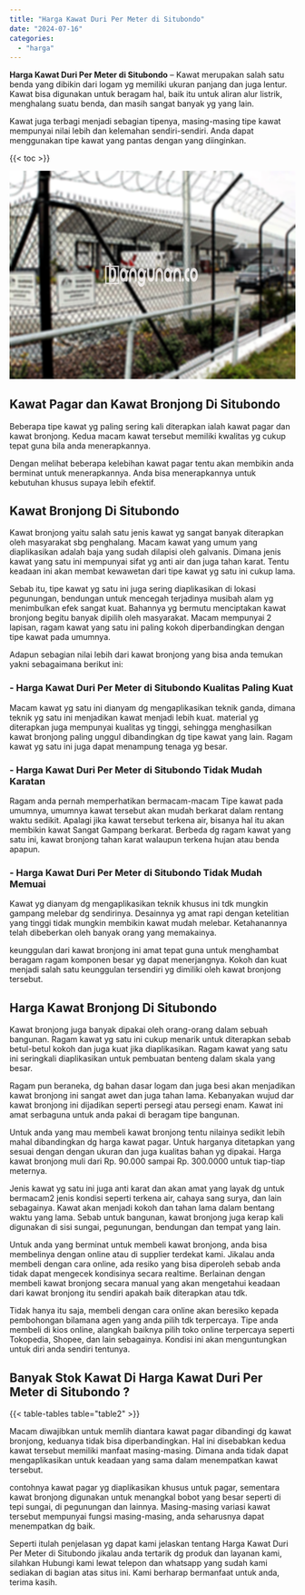 ```yaml
---
title: "Harga Kawat Duri Per Meter di Situbondo"
date: "2024-07-16"
categories: 
  - "harga"
---
```


**Harga Kawat Duri Per Meter di Situbondo** – Kawat merupakan salah satu benda yang dibikin dari logam yg memiliki ukuran panjang dan juga lentur. Kawat bisa digunakan untuk beragam hal, baik itu untuk aliran alur listrik, menghalang suatu benda, dan masih sangat banyak yg yang lain.

Kawat juga terbagi menjadi sebagian tipenya, masing-masing tipe kawat mempunyai nilai lebih dan kelemahan sendiri-sendiri. Anda dapat menggunakan tipe kawat yang pantas dengan yang diinginkan.

{{< toc >}}

![Harga Kawat Duri Per Meter di Situbondo](/images/jual-kawat-murah04.png)

## Kawat Pagar dan Kawat Bronjong Di Situbondo

Beberapa tipe kawat yg paling sering kali diterapkan ialah kawat pagar dan kawat bronjong. Kedua macam kawat tersebut memiliki kwalitas yg cukup tepat guna bila anda menerapkannya.

Dengan melihat beberapa kelebihan kawat pagar tentu akan membikin anda berminat untuk menerapkannya. Anda bisa menerapkannya untuk kebutuhan khusus supaya lebih efektif.

## Kawat Bronjong Di Situbondo

Kawat bronjong yaitu salah satu jenis kawat yg sangat banyak diterapkan oleh masyarakat sbg penghalang. Macam kawat yang umum yang diaplikasikan adalah baja yang sudah dilapisi oleh galvanis. Dimana jenis kawat yang satu ini mempunyai sifat yg anti air dan juga tahan karat. Tentu keadaan ini akan membat kewawetan dari tipe kawat yg satu ini cukup lama.

Sebab itu, tipe kawat yg satu ini juga sering diaplikasikan di lokasi pegunungan, bendungan untuk mencegah terjadinya musibah alam yg menimbulkan efek sangat kuat. Bahannya yg bermutu menciptakan kawat bronjong begitu banyak dipilih oleh masyarakat. Macam mempunyai 2 lapisan, ragam kawat yang satu ini paling kokoh diperbandingkan dengan tipe kawat pada umumnya.

Adapun sebagian nilai lebih dari kawat bronjong yang bisa anda temukan yakni sebagaimana berikut ini:

### \- Harga Kawat Duri Per Meter di Situbondo Kualitas Paling Kuat

Macam kawat yg satu ini dianyam dg mengaplikasikan teknik ganda, dimana teknik yg satu ini menjadikan kawat menjadi lebih kuat. material yg diterapkan juga mempunyai kualitas yg tinggi, sehingga menghasilkan kawat bronjong paling unggul dibandingkan dg tipe kawat yang lain. Ragam kawat yg satu ini juga dapat menampung tenaga yg besar.

### \- Harga Kawat Duri Per Meter di Situbondo Tidak Mudah Karatan

Ragam anda pernah memperhatikan bermacam-macam Tipe kawat pada umumnya, umumnya kawat tersebut akan mudah berkarat dalam rentang waktu sedikit. Apalagi jika kawat tersebut terkena air, bisanya hal itu akan membikin kawat Sangat Gampang berkarat. Berbeda dg ragam kawat yang satu ini, kawat bronjong tahan karat walaupun terkena hujan atau benda apapun.

### \- Harga Kawat Duri Per Meter di Situbondo Tidak Mudah Memuai

Kawat yg dianyam dg mengaplikasikan teknik khusus ini tdk mungkin gampang melebar dg sendirinya. Desainnya yg amat rapi dengan ketelitian yang tinggi tidak mungkin membikin kawat mudah melebar. Ketahanannya telah dibeberkan oleh banyak orang yang memakainya.

keunggulan dari kawat bronjong ini amat tepat guna untuk menghambat beragam ragam komponen besar yg dapat menerjangnya. Kokoh dan kuat menjadi salah satu keunggulan tersendiri yg dimiliki oleh kawat bronjong tersebut.

## Harga Kawat Bronjong Di Situbondo

Kawat bronjong juga banyak dipakai oleh orang-orang dalam sebuah bangunan. Ragam kawat yg satu ini cukup menarik untuk diterapkan sebab betul-betul kokoh dan juga kuat jika diaplikasikan. Ragam kawat yang satu ini seringkali diaplikasikan untuk pembuatan benteng dalam skala yang besar.

Ragam pun beraneka, dg bahan dasar logam dan juga besi akan menjadikan kawat bronjong ini sangat awet dan juga tahan lama. Kebanyakan wujud dar kawat bronjong ini dijadikan seperti persegi atau persegi enam. Kawat ini amat serbaguna untuk anda pakai di beragam tipe bangunan.

Untuk anda yang mau membeli kawat bronjong tentu nilainya sedikit lebih mahal dibandingkan dg harga kawat pagar. Untuk harganya ditetapkan yang sesuai dengan dengan ukuran dan juga kualitas bahan yg dipakai. Harga kawat bronjong muli dari Rp. 90.000 sampai Rp. 300.0000 untuk tiap-tiap meternya.

Jenis kawat yg satu ini juga anti karat dan akan amat yang layak dg untuk bermacam2 jenis kondisi seperti terkena air, cahaya sang surya, dan lain sebagainya. Kawat akan menjadi kokoh dan tahan lama dalam bentang waktu yang lama. Sebab untuk bangunan, kawat bronjong juga kerap kali digunakan di sisi sungai, pegunungan, bendungan dan tempat yang lain.

Untuk anda yang berminat untuk membeli kawat bronjong, anda bisa membelinya dengan online atau di supplier terdekat kami. Jikalau anda membeli dengan cara online, ada resiko yang bisa diperoleh sebab anda tidak dapat mengecek kondisinya secara realtime. Berlainan dengan membeli kawat bronjong secara manual yang akan mengetahui keadaan dari kawat bronjong itu sendiri apakah baik diterapkan atau tdk.

Tidak hanya itu saja, membeli dengan cara online akan beresiko kepada pembohongan bilamana agen yang anda pilih tdk terpercaya. Tipe anda membeli di kios online, alangkah baiknya pilih toko online terpercaya seperti Tokopedia, Shopee, dan lain sebagainya. Kondisi ini akan menguntungkan untuk diri anda sendiri tentunya.

## Banyak Stok Kawat Di Harga Kawat Duri Per Meter di Situbondo ?

{{< table-tables table="table2" >}}

Macam diwajibkan untuk memlih diantara kawat pagar dibandingi dg kawat bronjong, keduanya tidak bisa diperbandingkan. Hal ini disebabkan kedua kawat tersebut memiliki manfaat masing-masing. Dimana anda tidak dapat mengaplikasikan untuk keadaan yang sama dalam menempatkan kawat tersebut.

contohnya kawat pagar yg diaplikasikan khusus untuk pagar, sementara kawat bronjong digunakan untuk menangkal bobot yang besar seperti di tepi sungai, di pegunungan dan lainnya. Masing-masing variasi kawat tersebut mempunyai fungsi masing-masing, anda seharusnya dapat menempatkan dg baik.

Seperti itulah penjelasan yg dapat kami jelaskan tentang Harga Kawat Duri Per Meter di Situbondo jikalau anda tertarik dg produk dan layanan kami, silahkan Hubungi kami lewat telepon dan whatsapp yang sudah kami sediakan di bagian atas situs ini. Kami berharap bermanfaat untuk anda, terima kasih.
